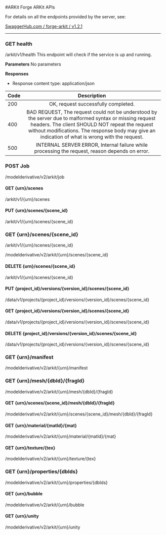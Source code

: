 #ARKit
Forge ARKit APIs


For details on all the endpoints provided by the server, see:

[SwaggerHub.com / forge-arkit / v1.2.1](https://app.swaggerhub.com/apis/cyrillef/forge-ar_kit/1.2.1)

___


### GET health
/arkit/v1/health
This endpoint will check if the service is up and running.

**Parameters**
No parameters


**Responses**
- Response content type: application/json


|Code|Description|
|:---|:---:|
|200|OK, request successfully completed.|
|400|BAD REQUEST, The request could not be understood by the server due to malformed syntax or missing request headers. The client SHOULD NOT repeat the request without modifications. The response body may give an indication of what is wrong with the request.|
|500|INTERNAL SERVER ERROR, Internal failure while processing the request, reason depends on error.|

### POST Job
/modelderivative/v2/arkit/job

#### GET {urn}/scenes
/arkit/v1/{urn}/scenes


#### PUT {urn}/scenes/{scene_id}
/arkit/v1/{urn}/scenes/{scene_id}


### GET {urn}/scenes/{scene_id}
/arkit/v1/{urn}/scenes/{scene_id}

/modelderivative/v2/arkit/{urn}/scenes/{scene_id}


#### DELETE {urn}/scenes/{scene_id}
/arkit/v1/{urn}/scenes/{scene_id}


#### PUT {project_id}/versions/{version_id}/scenes/{scene_id}
/data/v1/projects/{project_id}/versions/{version_id}/scenes/{scene_id}


#### GET {project_id}/versions/{version_id}/scenes/{scene_id}
/data/v1/projects/{project_id}/versions/{version_id}/scenes/{scene_id}


#### DELETE {project_id}/versions/{version_id}/scenes/{scene_id}
/data/v1/projects/{project_id}/versions/{version_id}/scenes/{scene_id}


### GET {urn}/manifest
/modelderivative/v2/arkit/{urn}/manifest


### GET {urn}/mesh/{dbId}/{fragId}
/modelderivative/v2/arkit/{urn}/mesh/{dbId}/{fragId}

#### GET {urn}/scenes/{scene_id}/mesh/{dbId}/{fragId}
/modelderivative/v2/arkit/{urn}/scenes/{scene_id}/mesh/{dbId}/{fragId}

#### GET {urn}/material/{matId}/{mat}
/modelderivative/v2/arkit/{urn}/material/{matId}/{mat}

#### GET {urn}/texture/{tex}
/modelderivative/v2/arkit/{urn}/texture/{tex}

### GET {urn}/properties/{dbIds}
/modelderivative/v2/arkit/{urn}/properties/{dbIds}

#### GET {urn}/bubble
/modelderivative/v2/arkit/{urn}/bubble

#### GET {urn}/unity
/modelderivative/v2/arkit/{urn}/unity
